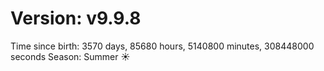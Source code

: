 # Version: v9.9.8
Time since birth: 3570 days, 85680 hours, 5140800 minutes, 308448000 seconds
Season: Summer ☀️
